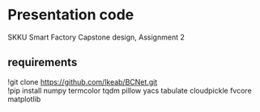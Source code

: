 # Presentation code
SKKU Smart Factory Capstone design, Assignment 2

## requirements
!git clone https://github.com/lkeab/BCNet.git  
!pip install numpy termcolor tqdm pillow yacs tabulate cloudpickle fvcore matplotlib

